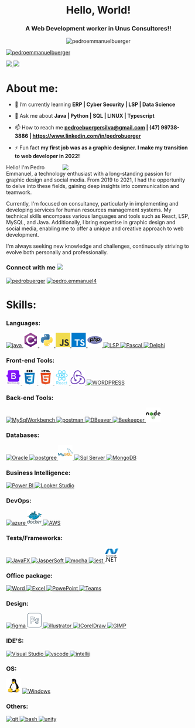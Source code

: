 <h1 align="center">Hello, World!</h1>
<h3 align="center">A Web Development worker in Unus Consultores!!</h3>
<p align="center"> <img src="https://komarev.com/ghpvc/?username=pedroemmanuelbuerger&label=Profile%20views&color=0e75b6&style=flat" alt="pedroemmanuelbuerger" /> </p>
 <p align="left"> <a href="https://github.com/ryo-ma/github-profile-trophy" ><img  src="https://github-profile-trophy.vercel.app/?username=pedroemmanuelbuerger&theme=dracula&rank=S,AAA,AA,A,B,C&margin-w=15&margin-h=15&no-bg=true" alt="pedroemmanuelbuerger" /></a> </p>
<div align="left">
  <a href="https://github.com/PedroEmmanuelBuerger">
  <img height="165em"src="https://github-readme-stats.vercel.app/api?username=PedroEmmanuelBuerger&show_icons=true&theme=dracula&include_all_commits=true&count_private=false"/>
  <img height="165em"src="https://github-readme-stats.vercel.app/api/top-langs/?username=PedroEmmanuelBuerger&layout=compact&langs_count=7&theme=dracula"/>
  </a>
</div>
<h1>About me:</h1>

   
- 🌱 I’m currently learning **ERP | Cyber Security | LSP | Data Science**

- 💬 Ask me about **Java | Python | SQL | LINUX | Typescript**

- 📫 How to reach me **pedroebuergersilva@gmail.com | (47) 99738-3886 | https://www.linkedin.com/in/pedrobuerger**

- ⚡ Fun fact **my first job was as a graphic designer. I make my transition to web developer in 2022!**


<p>
<img align="right" width="350" src="https://media0.giphy.com/media/wLNuW1tCKRiPmDV5Y4/giphy.gif?cid=ecf05e47fe812azlor7r1ju8811uqp9p9lre3ytf6el9dfw1&ep=v1_gifs_related&rid=giphy.gif&ct=g" />
Hello! I'm Pedro Emmanuel, a technology enthusiast with a long-standing passion for graphic design and social media. From 2019 to 2021, I had the opportunity to delve into these fields, gaining deep insights into communication and teamwork.

Currently, I'm focused on consultancy, particularly in implementing and developing services for human resources management systems. My technical skills encompass various languages and tools such as React, LSP, MySQL, and Java. Additionally, I bring expertise in graphic design and social media, enabling me to offer a unique and creative approach to web development.

I'm always seeking new knowledge and challenges, continuously striving to evolve both personally and professionally.
</p>
<h3 align="left">Connect with me <img src='https://raw.githubusercontent.com/ShahriarShafin/ShahriarShafin/main/Assets/handshake.gif' width="80" /></h3>

<p align="left">
<a href="https://linkedin.com/in/pedrobuerger" target="blank"><img align="center" src="https://raw.githubusercontent.com/rahuldkjain/github-profile-readme-generator/master/src/images/icons/Social/linked-in-alt.svg" alt="pedrobuerger" height="40" width="30" /></a>
<a href="https://fb.com/pedro.emmanuel4" target="blank"><img align="center" src="https://raw.githubusercontent.com/rahuldkjain/github-profile-readme-generator/master/src/images/icons/Social/facebook.svg" alt="pedro.emmanuel4" height="40" width="30" /></a>
</p>
<h1> Skills:</h1>
<h3 align="left">Languages:</h3>
<p align="left"> <a href="https://www.w3schools.com/java/" target="_blank" rel="noreferrer"> <img src="https://th.bing.com/th/id/R.52e7a28e491a1e2e67dd7e379cf48f22?rik=rg%2f9kouWx5eTvA&riu=http%3a%2f%2fwww.hdicon.com%2fwp-content%2fuploads%2f2010%2f07%2fjava.png&ehk=2MC1ssMtTwUnHSIEupf3IgclqZOw3AzMdrD3NXWXJ50%3d&risl=&pid=ImgRaw&r=0" alt="java" width="40" height="40"/> </a><a href="https://www.w3schools.com/cs/" target="_blank" rel="noreferrer"> <img src="https://raw.githubusercontent.com/devicons/devicon/master/icons/csharp/csharp-original.svg" alt="csharp" width="40" height="40"/> </a> <a href="https://www.python.org" target="_blank" rel="noreferrer"> <img src="https://raw.githubusercontent.com/devicons/devicon/master/icons/python/python-original.svg" alt="python" width="40" height="40"/> </a>  <a href="https://developer.mozilla.org/en-US/docs/Web/JavaScript" target="_blank" rel="noreferrer"> <img src="https://raw.githubusercontent.com/devicons/devicon/master/icons/javascript/javascript-original.svg" alt="javascript" width="40" height="40"/> </a>  <a href="https://www.typescriptlang.org/" target="_blank" rel="noreferrer"> <img src="https://raw.githubusercontent.com/devicons/devicon/master/icons/typescript/typescript-original.svg" alt="typescript" width="40" height="40"/>  </a>  <a href="https://www.php.net" target="_blank" rel="noreferrer"> <img src="https://raw.githubusercontent.com/devicons/devicon/master/icons/php/php-original.svg" alt="php" width="40" height="40"/> </a>  <a href="https://documentacao.senior.com.br/tecnologia/6.2.35/index.htm#lsp/sintaxe-de-comandos-e-operadores.htm%3FTocPath%3DTecnologia%7CFerramentas%2520de%2520Apoio%7CLSP%2520-%2520Linguagem%2520Senior%2520de%2520Programa%25C3%25A7%25C3%25A3o%7C_____1" target="_blank" rel="noreferrer"> <img src="https://avatars2.githubusercontent.com/u/15125392?s=200&v=4" alt="LSP" width="40" height="40"/> </a>
<a href=https://en.wikipedia.org/wiki/Pascal_(programming_language)" target="_blank" rel="noreferrer"> <img src="https://alefragnani.gallerycdn.vsassets.io/extensions/alefragnani/pascal/9.8.0/1712275297064/Microsoft.VisualStudio.Services.Icons.Default" alt="Pascal" width="40" height="40"/> </a>
 <a href=https://www.embarcadero.com/br/products/delphi" target="_blank" rel="noreferrer"> <img src="https://cdn-icons-png.flaticon.com/512/5968/5968252.png" alt="Delphi" width="40" height="40"/> </a>
 </p>
<h3 align="left">Front-end Tools:</h3>
<p align="left"><a href="https://getbootstrap.com/" target="_blank" rel="noreferrer">
  <img src="https://raw.githubusercontent.com/devicons/devicon/master/icons/bootstrap/bootstrap-original-wordmark.svg" alt="bootstrap" width="40" height="40"/>
</a>
 <a href="https://www.w3schools.com/css/" target="_blank" rel="noreferrer"> <img src="https://raw.githubusercontent.com/devicons/devicon/master/icons/css3/css3-original-wordmark.svg" alt="css3" width="40" height="40"/> </a>  <a href="https://www.w3.org/html/" target="_blank" rel="noreferrer"> <img src="https://raw.githubusercontent.com/devicons/devicon/master/icons/html5/html5-original-wordmark.svg" alt="html5" width="40" height="40"/> </a> <a href="https://reactjs.org/" target="_blank" rel="noreferrer"> <img src="https://raw.githubusercontent.com/devicons/devicon/master/icons/react/react-original-wordmark.svg" alt="react" width="40" height="40"/> </a> <a href="https://redux.js.org" target="_blank" rel="noreferrer"> <img src="https://raw.githubusercontent.com/devicons/devicon/master/icons/redux/redux-original.svg" alt="redux" width="40" height="40"/>   </a>
<a href="https://wordpress.com/" target="_blank" rel="noreferrer"> <img src="https://upload.wikimedia.org/wikipedia/commons/9/93/Wordpress_Blue_logo.png" alt="WORDPRESS" width="40" height="40"/>   </a>
 </p>
<h3 align="left">Back-end Tools:</h3>
<p align="left"><a href="https://www.mysql.com/products/workbench/" target="_blank" rel="noreferrer"> <img src="https://www.michaelstults.com/wp-content/uploads/2014/10/MySQLWorkbench.png" alt="MySqlWorkbench" width="40" height="40"/> </a> <a href="https://www.postman.com/" target="_blank" rel="noreferrer"> <img src="https://www.vectorlogo.zone/logos/getpostman/getpostman-icon.svg" alt="postman" width="40" height="40"/> </a> <a href="https://dbeaver.io/" target="_blank" rel="noreferrer"> <img src="https://handwiki.org/wiki/images/thumb/b/b5/DBeaver_logo.svg/1200px-DBeaver_logo.svg.png" alt="DBeaver" width="40" height="40"/> </a><a href="https://www.beekeeperstudio.io/" target="_blank" rel="noreferrer"> <img src="https://avatars.githubusercontent.com/u/53234021?v=4" alt="Beekeeper" width="40" height="40"/> </a><a href="https://nodejs.org" target="_blank" rel="noreferrer"> <img src="https://raw.githubusercontent.com/devicons/devicon/master/icons/nodejs/nodejs-original-wordmark.svg" alt="nodejs" width="40" height="40"/> </a> </p>
<h3 align="left">Databases:</h3>
<p align="left"><a href="https://www.oracle.com/" target="_blank" rel="noreferrer"> <img src="https://www.gesif.com.br/wp-content/uploads/2021/05/Oracle-logo.png" alt="Oracle" width="40" height="40"/> </a>
<a href="https://www.postgresql.org/" target="_blank" rel="noreferrer"> <img src="https://brandlogos.net/wp-content/uploads/2021/11/postgresql-logo.png" alt="postgree" width="40" height="40"/> </a> <a href="https://www.mysql.com/" target="_blank" rel="noreferrer"> <img src="https://raw.githubusercontent.com/devicons/devicon/master/icons/mysql/mysql-original-wordmark.svg" alt="mysql" width="40" height="40"/> </a>
<a href="https://learn.microsoft.com/en-us/sql/sql-server/?view=sql-server-ver16" target="_blank" rel="noreferrer"> <img src="https://www.svgrepo.com/show/303229/microsoft-sql-server-logo.svg" alt="Sql Server" width="40" height="40"/> </a>
 <a href="https://www.mongodb.com/pt-br/lp/cloud/atlas/try4?utm_source=bing&utm_campaign=search_bs_pl_evergreen_atlas_core_prosp-brand_gic-null_amers-br_ps-all_desktop_eng_lead&utm_term=mongodb%20com&utm_medium=cpc_paid_search&utm_ad=e&utm_ad_campaign_id=415204511&adgroup=1209463260064162&msclkid=03b5d9fe8c341214a95cbf7c005f1de2?utm_source=bing&utm_campaign=search_bs_pl_evergreen_atlas_core_prosp-brand_gic-null_amers-br_ps-all_desktop_eng_lead&utm_term=mongodb%20com&utm_medium=cpc_paid_search&utm_ad=e&utm_ad_campaign_id=415204511&adgroup=1209463260064162&msclkid=03b5d9fe8c341214a95cbf7c005f1de2" target="_blank" rel="noreferrer"> <img src="https://www.svgrepo.com/show/354090/mongodb.svg" alt="MongoDB" width="40" height="40"/> </a> </p>
<h3 align="left">Business Intelligence:</h3>
<p align="left"> <a href=https://app.powerbi.com/" target="_blank" rel="noreferrer"> <img src="https://upload.wikimedia.org/wikipedia/commons/thumb/c/cf/New_Power_BI_Logo.svg/1200px-New_Power_BI_Logo.svg.png" alt="Power BI" width="40" height="40"/> </a> <a href="https://lookerstudio.google.com/navigation/reporting" target="_blank" rel="noreferrer"> <img src="https://seeklogo.com/images/G/google-looker-logo-B27BD25E4E-seeklogo.com.png" alt="Looker Studio" width="40" height="40"/> </a> </p>
<h3 align="left">DevOps:</h3>
<p align="left"> <a href="https://azure.microsoft.com/en-in/" target="_blank" rel="noreferrer"> <img src="https://www.vectorlogo.zone/logos/microsoft_azure/microsoft_azure-icon.svg" alt="azure" width="40" height="40"/> </a>  <a href="https://getbootstrap.com" target="_blank" rel="noreferrer"> <a href="https://www.docker.com/" target="_blank" rel="noreferrer"> <img src="https://raw.githubusercontent.com/devicons/devicon/master/icons/docker/docker-original-wordmark.svg" alt="docker" width="40" height="40"/> </a> 
<a href="https://aws.amazon.com/pt/" target="_blank" rel="noreferrer"> <img src="https://miro.medium.com/v2/resize:fit:500/1*2STZmGfuaBZEACgUTTJzeg.png" alt="AWS" width="40" height="40"/> </a> </p>
<h3 align="left">Tests/Frameworks:</h3>
<p align="left"> <a href="https://openjfx.io/" target="_blank" rel="noreferrer"> <img src="https://repository-images.githubusercontent.com/400161932/257a8be2-bbf2-4218-a55b-219d819578b2" alt="JavaFX" width="40" height="40"/> </a>  <a href="https://www.jaspersoft.com/products/jaspersoft-community" target="_blank" rel="noreferrer"> <img src="https://miro.medium.com/v2/resize:fit:848/1*278ccGR72lK73_1l0BuKUw.png" alt="JasperSoft" width="40" height="40"/> </a> <a href="https://mochajs.org" target="_blank" rel="noreferrer"> <img src="https://www.vectorlogo.zone/logos/mochajs/mochajs-icon.svg" alt="mocha" width="40" height="40"/> </a>  <a href="https://jestjs.io" target="_blank" rel="noreferrer"> <img src="https://www.vectorlogo.zone/logos/jestjsio/jestjsio-icon.svg" alt="jest" width="40" height="40"/> </a> <a href="https://dotnet.microsoft.com/" target="_blank" rel="noreferrer"> <img src="https://raw.githubusercontent.com/devicons/devicon/master/icons/dot-net/dot-net-original-wordmark.svg" alt="dotnet" width="40" height="40"/> </a> </p>
<h3 align="left">Office package:</h3>
<p align="left"> <a href="https://www.microsoft.com/pt-br/microsoft-365/free-office-online-for-the-web" target="_blank" rel="noreferrer"> <img src="https://clipartcraft.com/images/word-logo-3.png" alt="Word" width="40" height="40"/> </a> <a href="https://www.microsoft.com/pt-br/microsoft-365/free-office-online-for-the-web" target="_blank" rel="noreferrer"> <img src="https://www.svgrepo.com/show/373589/excel.svg" alt="Excel" width="40" height="40"/> </a>  <a href="https://www.microsoft.com/pt-br/microsoft-365/free-office-online-for-the-web" target="_blank" rel="noreferrer"> <img src="https://iconape.com/wp-content/png_logo_vector/power-point-logo.png" alt="PowePoint" width="40" height="40"/> </a> <a href="https://www.microsoft.com/pt-br/microsoft-365/free-office-online-for-the-web" target="_blank" rel="noreferrer"> <img src="https://images.ctfassets.net/2vbtnveccz5s/3Ri387y8Gp6kUcWaTybGsF/322325c61e75987a8715e092caf58f9d/teams_logo.png" alt="Teams" width="40" height="40"/> </a> </p>
<h3 align="left">Design:</h3>
<p align="left"> <a href="https://www.figma.com/" target="_blank" rel="noreferrer"> <img src="https://www.vectorlogo.zone/logos/figma/figma-icon.svg" alt="figma" width="40" height="40"/> </a>  <a href="https://www.photoshop.com/en" target="_blank" rel="noreferrer"> <img src="https://raw.githubusercontent.com/devicons/devicon/master/icons/photoshop/photoshop-line.svg" alt="photoshop" width="40" height="40"/> </a>  <a href="https://www.adobe.com/in/products/illustrator.html" target="_blank" rel="noreferrer"> <img src="https://www.vectorlogo.zone/logos/adobe_illustrator/adobe_illustrator-icon.svg" alt="illustrator" width="40" height="40"/> </a> <a href="https://www.coreldraw.com/br/product/coreldraw/?x-vehicle=ppc_brkws&trial=big&utm_medium=cpc&utm_source=bing&utm_campaign=&utm_term=coreldraw&utm_content=&utm_id=554200941&extensionid={extensionid}&matchtype=e&device=c&devicemodel=&creative=&network=o&placement=&x-target=ppc&promo=ppc&x-source=ppc&msclkid=f20d4f66d06d19e45ef129e45cfe570f" target="_blank" rel="noreferrer"> <img src="https://th.bing.com/th/id/R.8b481763bb54c6c93c532ba2986b83a8?rik=bGl6HqZaKwUkXw&pid=ImgRaw&r=0" alt="ICorelDraw" width="40" height="40"/> </a>
<a href="https://www.gimp.org/" target="_blank" rel="noreferrer"> <img src="https://images-eds-ssl.xboxlive.com/image?url=4rt9.lXDC4H_93laV1_eHHFT949fUipzkiFOBH3fAiZZUCdYojwUyX2aTonS1aIwMrx6NUIsHfUHSLzjGJFxxvCfgA1i7IgJ7ckCPsJbN2mszNjKZl54CTBk.PupsPZatMR0ytPp.Z8B21zygFpbwXsTTHJLpyOPSAhC9ApQKxc-&format=source" alt="GIMP" width="40" height="40"/> </a>
</p>
<h3 align="left">IDE'S:</h3>
<p align="left">  <a href="https://visualstudio.microsoft.com/pt-br/" target="_blank" rel="noreferrer"> <img src="https://1000logos.net/wp-content/uploads/2020/08/Visual-Studio-Logo.png" alt="Visual Studio" width="40" height="40"/> </a>   <a href="https://code.visualstudio.com/" target="_blank" rel="noreferrer"> <img src="https://th.bing.com/th/id/R.3c4b2ee09c3d91bfa37868c6098969a7?rik=nH8PFQkrBD%2bbOA&pid=ImgRaw&r=0" alt="vscode" width="40" height="40"/> </a> <a href="https://lp.jetbrains.com/intellij-idea-features-promo/?msclkid=998e02493f3e184102d164d367e86fa6&utm_source=bing&utm_medium=cpc&utm_campaign=AMER_en_BR_IDEA_Branded&utm_term=intellij%20IDEA&utm_content=intellij%20idea" target="_blank" rel="noreferrer"> <img src="https://th.bing.com/th/id/R.98865e06d77faca32b3e118df119049e?rik=AU0%2bE0ROLAbnog&riu=http%3a%2f%2flogonoid.com%2fimages%2fintellij-idea-logo.png&ehk=CapqYnZAeX0cbsUWxFNWr913YwdQDC7OFt%2ftIAEb%2fBU%3d&risl=&pid=ImgRaw&r=0" alt="intellij" width="40" height="40"/> </a></p>
<h3 align="left">OS:</h3>
<p align="left"><a href="https://www.linux.org/" target="_blank" rel="noreferrer"> <img src="https://raw.githubusercontent.com/devicons/devicon/master/icons/linux/linux-original.svg" alt="linux" width="40" height="40"/></a> <a href="https://www.microsoft.com/pt-br/windows?msockid=0ea97aaf49d9644118b96e0b48686579&r=1" target="_blank" rel="noreferrer"> <img src="https://th.bing.com/th/id/R.83a0493a82a627aec7fa5eb30bb2294a?rik=eZpR3KQulyyUiQ&riu=http%3a%2f%2fpngimg.com%2fuploads%2fwindows_logos%2fwindows_logos_PNG9.png&ehk=oqATjdeTcHeuGCEfvjaclife0TT%2fP0fwWnYLqaOruPY%3d&risl=&pid=ImgRaw&r=0" alt="Windows" width="40" height="40"/></a> </p>
<h3 align="left">Others:</h3>
<p align="left">  <a href="https://git-scm.com/" target="_blank" rel="noreferrer"> <img src="https://www.vectorlogo.zone/logos/git-scm/git-scm-icon.svg" alt="git" width="40" height="40"/> </a> <a href="https://www.gnu.org/software/bash/" target="_blank" rel="noreferrer"> <img src="https://www.vectorlogo.zone/logos/gnu_bash/gnu_bash-icon.svg" alt="bash" width="40" height="40"/> </a> <a href="https://unity.com/" target="_blank" rel="noreferrer"> <img src="https://www.vectorlogo.zone/logos/unity3d/unity3d-icon.svg" alt="unity" width="40" height="40"/> </a> </p>
